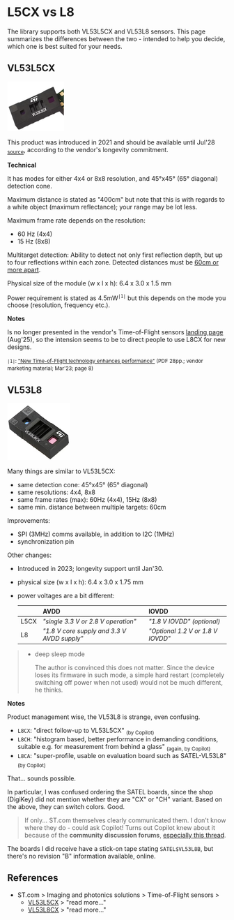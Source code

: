# L5CX vs L8

The library supports both VL53L5CX and VL53L8 sensors. This page summarizes the differences between the two - intended to help you decide, which one is best suited for your needs.


## VL53L5CX

![](.images/vl53l5cx.png)

This product was introduced in 2021 and should be available until Jul'28 <sub>[source](https://www.st.com/en/imaging-and-photonics-solutions/vl53l5cx.html)</sub>, according to the vendor's longevity commitment.

**Technical**

It has modes for either 4x4 or 8x8 resolution, and 45°x45° (65° diagonal) detection cone. 

Maximum distance is stated as "400cm" but note that this is with regards to a white object (maximum reflectance); your range may be lot less.

Maximum frame rate depends on the resolution:

- 60 Hz (4x4)
- 15 Hz (8x8)

Multitarget detection: Ability to detect not only first reflection depth, but up to four reflections within each zone. Detected distances must be <u>60cm or more apart</u>.

Physical size of the module (w x l x h): 6.4 x 3.0 x 1.5 mm

Power requirement is stated as 4.5mW<sup>`|1|`</sup> but this depends on the mode you choose (resolution, frequency etc.).

**Notes**

Is no longer presented in the vendor's Time-of-Flight sensors [landing page](https://www.st.com/en/imaging-and-photonics-solutions/time-of-flight-sensors.html) (Aug'25), so the intension seems to be to direct people to use L8CX for new designs.

<small>`|1|`: ["New Time-of-Flight
technology enhances performance"](https://www.st.com/resource/en/application_presentation/march28th-2023-new-time-of-flight-technology-enhances-performance.pdf) (PDF 28pp.; vendor marketing material; Mar'23; page 8)</small>


## VL53L8

![](.images/vl53l8cx.png)

Many things are similar to VL53L5CX:

- same detection cone: 45°x45° (65° diagonal)
- same resolutions: 4x4, 8x8
- same frame rates (max): 60Hz (4x4), 15Hz (8x8)
- same min. distance between multiple targets: 60cm

Improvements:

- SPI (3MHz) comms available, in addition to I2C (1MHz)
- synchronization pin

Other changes:

- Introduced in 2023; longevity support until Jan'30.
- physical size (w x l x h): 6.4 x 3.0 x 1.75 mm
- power voltages are a bit different:

	||AVDD|IOVDD|
	|---|---|---|
	|L5CX|*"single 3.3 V or 2.8 V operation"*|*"1.8 V IOVDD" (optional)*
	|L8|*"1.8 V core supply and 3.3 V AVDD supply"*|*"Optional 1.2 V or 1.8 V IOVDD"*

>- deep sleep mode
>
>	The author is convinced this does not matter. Since the device loses its firmware in such mode, a simple hard restart (completely switching off power when not used) would not be much different, he thinks.

**Notes**	

Product management wise, the VL53L8 is strange, even confusing. 

- `L8CX`: "direct follow-up to VL53L5CX" <sub>(by Copilot)</sub>
- `L8CH`: "histogram based, better performance in demanding conditions, suitable e.g. for measurement from behind a glass" <sub>(again, by Copilot)</sub>
- `L8CA`: "super-profile, usable on evaluation board such as SATEL-VL53L8" <sub>(by Copilot)</sub>

That... sounds possible.

In particular, I was confused ordering the SATEL boards, since the shop (DigiKey) did not mention whether they are "CX" or "CH" variant. Based on the above, they can switch colors. Good.

>If only... ST.com themselves clearly communicated them. I don't know where they do - could ask Copilot!
>Turns out Copilot knew about it because of the **community discussion forums**, [especially this thread](https://community.st.com/t5/imaging-sensors/satel-vl53l8-which-is-which/td-p/615245).


The boards I did receive have a stick-on tape stating `SATEL$VL53L8B`, but there's no revision "B" information available, online.


	

## References

- ST.com > Imaging and photonics solutions > Time-of-Flight sensors > 
	- [VL53L5CX](https://www.st.com/en/imaging-and-photonics-solutions/vl53l5cx.html) > "read more..."
	- [VL53L8CX](https://www.st.com/en/imaging-and-photonics-solutions/vl53l8cx.html) > "read more..."
